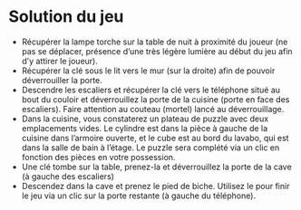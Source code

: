 # Solution du jeu

- Récupérer la lampe torche sur la table de nuit à proximité du joueur (ne pas se déplacer, présence d’une très légère lumière au début du jeu afin d’y attirer le joueur).
- Récupérer la clé sous le lit vers le mur (sur la droite) afin de pouvoir déverrouiller la porte.
- Descendre les escaliers et récupérer la clé vers le téléphone situé au bout du couloir et déverrouillez la porte de la cuisine (porte en face des escaliers). Faire attention au couteau (mortel) lancé au déverrouillage.
- Dans la cuisine, vous constaterez un plateau de puzzle avec deux emplacements vides. Le cylindre est dans la pièce à gauche de la cuisine dans l’armoire ouverte, et le cube est au bord du lavabo, qui est dans la salle de bain à l’étage. Le puzzle sera complété via un clic en fonction des pièces en votre possession.
- Une clé tombe sur la table, prenez-la et déverrouillez la porte de la cave (à gauche des escaliers)
- Descendez dans la cave et prenez le pied de biche. Utilisez le pour finir le jeu via un clic sur la porte restante (à gauche du téléphone).
